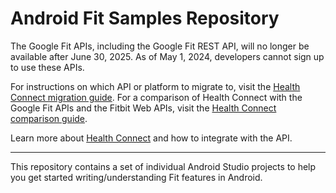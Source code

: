 Android Fit Samples Repository
==============================
The Google Fit APIs, including the Google Fit REST API, will no longer be available after June 30, 2025. As of May 1, 2024, developers cannot sign up to use these APIs.

For instructions on which API or platform to migrate to, visit the [Health Connect migration guide](https://developer.android.com/guide/health-and-fitness/health-connect-guidelines/migrate/migration-guide). For a comparison of Health Connect with the Google Fit APIs and the Fitbit Web APIs, visit the [Health Connect comparison guide](https://developer.android.com/guide/health-and-fitness/health-connect-guidelines/migrate/comparison-guide).

Learn more about [Health Connect](https://developer.android.com/guide/health-and-fitness/health-connect) and how to integrate with the API.

----

This repository contains a set of individual Android Studio projects to help you get
started writing/understanding Fit features in Android.
